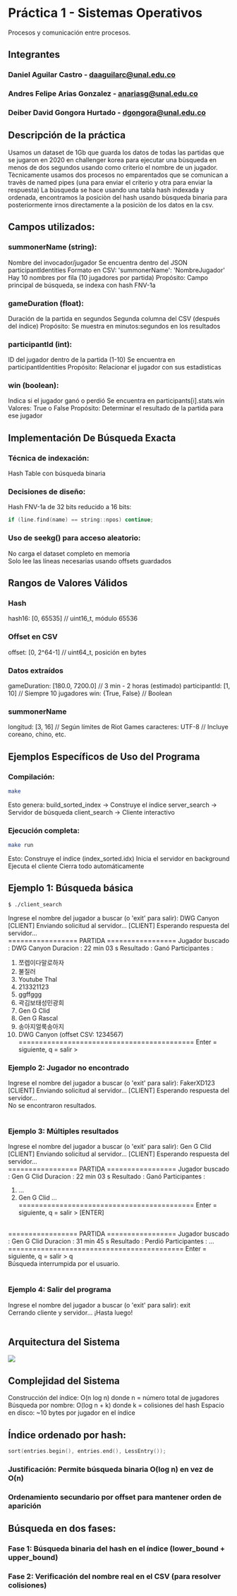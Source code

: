 # Práctica 1 - Sistemas Operativos

Procesos y comunicación entre procesos.</br>

## Integrantes

### Daniel Aguilar Castro - daaguilarc@unal.edu.co
### Andres Felipe Arias Gonzalez - anariasg@unal.edu.co
### Deiber David Gongora Hurtado - dgongora@unal.edu.co </br>

## Descripción de la práctica

Usamos un dataset de 1Gb que guarda los datos de todas las partidas que se jugaron en 2020 en challenger korea para ejecutar una bùsqueda en menos de dos segundos usando como criterio el nombre de un jugador. Tècnicamente usamos dos procesos no emparentados que se comunican a travès de named pipes (una para enviar el criterio y otra para enviar la respuesta) La bùsqueda se hace usando una tabla hash indexada y ordenada, encontramos la posiciòn del hash usando bùsqueda binaria para posteriormente irnos directamente a la posiciòn de los datos en la csv. </br>


## Campos utilizados:

### summonerName (string):

Nombre del invocador/jugador
Se encuentra dentro del JSON participantIdentities
Formato en CSV: 'summonerName': 'NombreJugador'
Hay 10 nombres por fila (10 jugadores por partida)
Propósito: Campo principal de búsqueda, se indexa con hash FNV-1a


### gameDuration (float):

Duración de la partida en segundos
Segunda columna del CSV (después del índice)
Propósito: Se muestra en minutos:segundos en los resultados


### participantId (int):

ID del jugador dentro de la partida (1-10)
Se encuentra en participantIdentities
Propósito: Relacionar el jugador con sus estadísticas


### win (boolean):

Indica si el jugador ganó o perdió
Se encuentra en participants[i].stats.win
Valores: True o False
Propósito: Determinar el resultado de la partida para ese jugador</br>

## Implementación De Búsqueda Exacta


### Técnica de indexación: 
Hash Table con búsqueda binaria

### Decisiones de diseño:
Hash FNV-1a de 32 bits reducido a 16 bits:

```cpp
if (line.find(name) == string::npos) continue;
```

### Uso de seekg() para acceso aleatorio:
No carga el dataset completo en memoria </br>
Solo lee las líneas necesarias usando offsets guardados


## Rangos de Valores Válidos

### Hash
hash16:           [0, 65535]        // uint16_t, módulo 65536

### Offset en CSV  
offset:           [0, 2^64-1]       // uint64_t, posición en bytes

### Datos extraídos
gameDuration:     [180.0, 7200.0]   // 3 min - 2 horas (estimado)
participantId:    [1, 10]           // Siempre 10 jugadores
win:              {True, False}     // Boolean

### summonerName
longitud:         [3, 16]           // Según límites de Riot Games
caracteres:       UTF-8             // Incluye coreano, chino, etc.</br>


## Ejemplos Específicos de Uso del Programa

### Compilación:

```bash
make 
```

Esto genera:
build_sorted_index → Construye el índice
server_search → Servidor de búsqueda
client_search → Cliente interactivo

### Ejecución completa:

```bash
make run
```

Esto:
Construye el índice (index_sorted.idx)
Inicia el servidor en background
Ejecuta el cliente
Cierra todo automáticamente

## Ejemplo 1: Búsqueda básica

```bash
$ ./client_search
```

Ingrese el nombre del jugador a buscar (o 'exit' para salir): DWG Canyon
</br>
[CLIENT] Enviando solicitud al servidor...
[CLIENT] Esperando respuesta del servidor...
</br>
================= PARTIDA =================
Jugador buscado : DWG Canyon
Duracion        : 22 min 03 s
Resultado       : Ganó
Participantes   :
  1. 쪼렙이다말로하자
  2. 불질러
  3. Youtube Thal
  4. 213321123
  5. ggffggg
  6. 곽김보태성민광희
  7. Gen G Clid
  8. Gen G Rascal
  9. 송아지얼룩송아지
  10. DWG Canyon
(offset CSV: 1234567)
===========================================
Enter = siguiente,  q = salir > </br>


### Ejemplo 2: Jugador no encontrado

Ingrese el nombre del jugador a buscar (o 'exit' para salir): FakerXD123
</br>
[CLIENT] Enviando solicitud al servidor...
[CLIENT] Esperando respuesta del servidor...
</br>
No se encontraron resultados.</br></br>

### Ejemplo 3: Múltiples resultados

Ingrese el nombre del jugador a buscar (o 'exit' para salir): Gen G Clid
</br>
[CLIENT] Enviando solicitud al servidor...
[CLIENT] Esperando respuesta del servidor...
</br>
================= PARTIDA =================
Jugador buscado : Gen G Clid
Duracion        : 22 min 03 s
Resultado       : Ganó
Participantes   :
  1. ...
  7. Gen G Clid
  ...
===========================================
Enter = siguiente,  q = salir > [ENTER]
</br>
================= PARTIDA =================
Jugador buscado : Gen G Clid
Duracion        : 31 min 45 s
Resultado       : Perdió
Participantes   :
  ...
===========================================
Enter = siguiente,  q = salir > q
</br>
Búsqueda interrumpida por el usuario. </br></br>

### Ejemplo 4: Salir del programa

Ingrese el nombre del jugador a buscar (o 'exit' para salir): exit
</br>
Cerrando cliente y servidor...
¡Hasta luego! </br></br>


## Arquitectura del Sistema
![](Driagram)

## Complejidad del Sistema

Construcción del índice: O(n log n) donde n = número total de jugadores
Búsqueda por nombre: O(log n + k) donde k = colisiones del hash
Espacio en disco: ~10 bytes por jugador en el índice

## Índice ordenado por hash:

```cpp
sort(entries.begin(), entries.end(), LessEntry());
```

### Justificación: Permite búsqueda binaria O(log n) en vez de O(n)

### Ordenamiento secundario por offset para mantener orden de aparición</br>

## Búsqueda en dos fases:

### Fase 1: Búsqueda binaria del hash en el índice (lower_bound + upper_bound)
### Fase 2: Verificación del nombre real en el CSV (para resolver colisiones)
